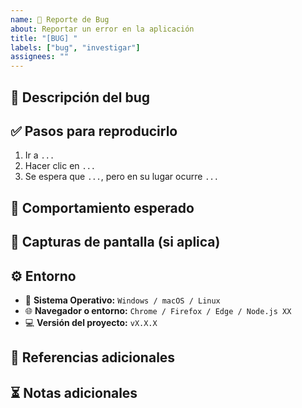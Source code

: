 ```yaml
---
name: 🐛 Reporte de Bug
about: Reportar un error en la aplicación
title: "[BUG] "
labels: ["bug", "investigar"]
assignees: ""
---
```


## 🐞 **Descripción del bug**  
<!-- Explica el problema encontrado de manera clara y concisa -->  

## ✅ **Pasos para reproducirlo**  
1. Ir a `...`  
2. Hacer clic en `...`  
3. Se espera que `...`, pero en su lugar ocurre `...`  

## 🎯 **Comportamiento esperado**  
<!-- Explica qué debería suceder en condiciones normales -->  

## 📸 **Capturas de pantalla (si aplica)**  
<!-- Adjunta imágenes o GIFs si ayudan a entender el problema -->  

## ⚙️ **Entorno**  
- 📌 **Sistema Operativo:** `Windows / macOS / Linux`  
- 🌐 **Navegador o entorno:** `Chrome / Firefox / Edge / Node.js XX`  
- 💻 **Versión del proyecto:** `vX.X.X`  

## 🔗 **Referencias adicionales**  
<!-- Enlaces a logs, errores de consola o documentación relacionada -->  

## ⏳ **Notas adicionales**  
<!-- Cualquier otra información relevante -->  
